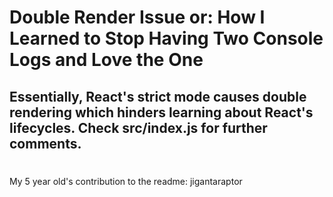 # Double Render Issue or: How I Learned to Stop Having Two Console Logs and Love the One

## Essentially, React's strict mode causes double rendering which hinders learning about React's lifecycles. Check src/index.js for further comments.

#

My 5 year old's contribution to the readme:
jigantaraptor
